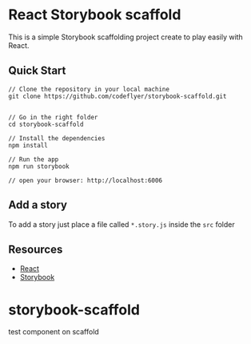 # React Storybook scaffold

This is a simple Storybook scaffolding project create to play easily with React.


## Quick Start

```
// Clone the repository in your local machine
git clone https://github.com/codeflyer/storybook-scaffold.git


// Go in the right folder
cd storybook-scaffold

// Install the dependencies
npm install

// Run the app
npm run storybook

// open your browser: http://localhost:6006
```

## Add a story
To add a story just place a file called `*.story.js` inside the `src` folder

## Resources

* [React](https://facebook.github.io/react/)
* [Storybook](https://github.com/storybooks/storybook)

# storybook-scaffold
test component on scaffold
